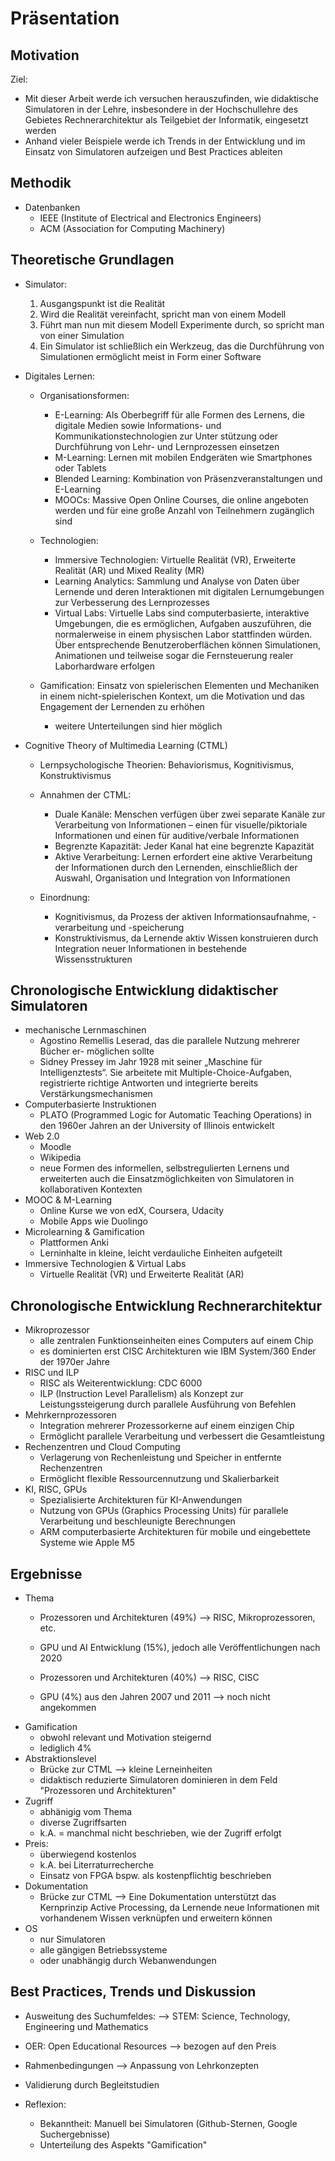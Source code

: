 # Präsentation 

## Motivation
Ziel: 
- Mit dieser Arbeit werde ich versuchen herauszufinden, wie didaktische Simulatoren in der Lehre, insbesondere in der Hochschullehre des Gebietes Rechnerarchitektur als Teilgebiet der Informatik, eingesetzt werden
- Anhand vieler Beispiele werde ich Trends in der Entwicklung und im Einsatz von Simulatoren aufzeigen und Best Practices ableiten

## Methodik
- Datenbanken
    - IEEE (Institute of Electrical and Electronics Engineers)
    - ACM (Association for Computing Machinery)

## Theoretische Grundlagen
- Simulator:
    1) Ausgangspunkt ist die Realität
    2) Wird die Realität vereinfacht, spricht man von einem Modell
    3) Führt man nun mit diesem Modell Experimente durch, so spricht man von einer Simulation
    4) Ein Simulator ist schließlich ein Werkzeug, das die Durchführung von Simulationen ermöglicht meist in Form einer Software

- Digitales Lernen:
    - Organisationsformen:
        - E-Learning: Als Oberbegriff für alle Formen des Lernens, die digitale Medien sowie Informations- und Kommunikationstechnologien zur Unter stützung oder Durchführung von Lehr- und Lernprozessen einsetzen 
        - M-Learning: Lernen mit mobilen Endgeräten wie Smartphones oder Tablets
        - Blended Learning: Kombination von Präsenzveranstaltungen und E-Learning
        - MOOCs: Massive Open Online Courses, die online angeboten werden und für eine große Anzahl von Teilnehmern zugänglich sind

    - Technologien:
        - Immersive Technologien: Virtuelle Realität (VR), Erweiterte Realität (AR) und Mixed Reality (MR)
        - Learning Analytics: Sammlung und Analyse von Daten über Lernende und deren Interaktionen mit digitalen Lernumgebungen zur Verbesserung des Lernprozesses
        - Virtual Labs: Virtuelle Labs sind computerbasierte, interaktive Umgebungen, die es ermöglichen, Aufgaben auszuführen, die normalerweise in einem physischen Labor stattfinden würden. Über entsprechende Benutzeroberflächen können Simulationen, Animationen und teilweise sogar die Fernsteuerung realer Laborhardware erfolgen

    - Gamification: Einsatz von spielerischen Elementen und Mechaniken in einem nicht-spielerischen Kontext, um die Motivation und das Engagement der Lernenden zu erhöhen
        - weitere Unterteilungen sind hier möglich

- Cognitive Theory of Multimedia Learning (CTML)
    - Lernpsychologische Theorien: Behaviorismus, Kognitivismus, Konstruktivismus
    - Annahmen der CTML:
        - Duale Kanäle: Menschen verfügen über zwei separate Kanäle zur Verarbeitung von Informationen – einen für visuelle/piktoriale Informationen und einen für auditive/verbale Informationen
        - Begrenzte Kapazität: Jeder Kanal hat eine begrenzte Kapazität
        - Aktive Verarbeitung: Lernen erfordert eine aktive Verarbeitung der Informationen durch den Lernenden, einschließlich der Auswahl, Organisation und Integration von Informationen

    - Einordnung:
        - Kognitivismus, da Prozess der aktiven Informationsaufnahme, -verarbeitung und -speicherung
        - Konstruktivismus, da Lernende aktiv Wissen konstruieren durch Integration neuer Informationen in bestehende Wissensstrukturen

## Chronologische Entwicklung didaktischer Simulatoren
- mechanische Lernmaschinen 
    - Agostino Remellis Leserad, das die parallele Nutzung mehrerer Bücher er-
möglichen sollte
    - Sidney Pressey im Jahr 1928 mit seiner „Maschine für Intelligenztests“. Sie arbeitete mit Multiple-Choice-Aufgaben, registrierte richtige Antworten und integrierte bereits Verstärkungsmechanismen
- Computerbasierte Instruktionen
    - PLATO (Programmed Logic for Automatic Teaching Operations) in den 1960er Jahren an der University of Illinois entwickelt
- Web 2.0
    - Moodle 
    - Wikipedia
    - neue Formen des informellen, selbstregulierten Lernens und erweiterten auch die Einsatzmöglichkeiten von Simulatoren in kollaborativen Kontexten
- MOOC & M-Learning
    - Online Kurse we von edX, Coursera, Udacity
    - Mobile Apps wie Duolingo
- Microlearning & Gamification
    - Plattformen Anki 
    - Lerninhalte in kleine, leicht verdauliche Einheiten aufgeteilt
- Immersive Technologien & Virtual Labs
    - Virtuelle Realität (VR) und Erweiterte Realität (AR)

## Chronologische Entwicklung Rechnerarchitektur
- Mikroprozessor
    - alle zentralen Funktionseinheiten eines Computers auf einem Chip
    - es dominierten erst CISC Architekturen wie IBM System/360 Ender der 1970er Jahre
- RISC und ILP
    - RISC als Weiterentwicklung: CDC 6000
    - ILP (Instruction Level Parallelism) als Konzept zur Leistungssteigerung durch parallele Ausführung von Befehlen
- Mehrkernprozessoren
    - Integration mehrerer Prozessorkerne auf einem einzigen Chip
    - Ermöglicht parallele Verarbeitung und verbessert die Gesamtleistung
- Rechenzentren und Cloud Computing
    - Verlagerung von Rechenleistung und Speicher in entfernte Rechenzentren
    - Ermöglicht flexible Ressourcennutzung und Skalierbarkeit
- KI, RISC, GPUs
    - Spezialisierte Architekturen für KI-Anwendungen
    - Nutzung von GPUs (Graphics Processing Units) für parallele Verarbeitung und beschleunigte Berechnungen
    - ARM computerbasierte Architekturen für mobile und eingebettete Systeme wie Apple M5

## Ergebnisse
- Thema
    - Prozessoren und Architekturen (49%) --> RISC, Mikroprozessoren, etc.
    - GPU und AI Entwicklung (15%), jedoch alle Veröffentlichungen nach 2020

    - Prozessoren und Architekturen (40%) --> RISC, CISC
    - GPU (4%) aus den Jahren 2007 und 2011 --> noch nicht angekommen
- Gamification
    - obwohl relevant und Motivation steigernd
    - lediglich 4%
- Abstraktionslevel
    - Brücke zur CTML --> kleine Lerneinheiten
    - didaktisch reduzierte Simulatoren dominieren in dem Feld "Prozessoren und Architekturen"
- Zugriff
    - abhänigig vom Thema
    - diverse Zugriffsarten
    - k.A. = manchmal nicht beschrieben, wie der Zugriff erfolgt
- Preis:
    - überwiegend kostenlos
    - k.A. bei Literraturrecherche
    - Einsatz von FPGA bspw. als kostenpflichtig beschrieben 
- Dokumentation
    - Brücke zur CTML --> Eine Dokumentation unterstützt das Kernprinzip Active Processing, da Lernende neue Informationen mit vorhandenem Wissen verknüpfen und erweitern können 
- OS
    - nur Simulatoren
    - alle gängigen Betriebssysteme
    - oder unabhängig durch Webanwendungen

## Best Practices, Trends und Diskussion
- Ausweitung des Suchumfeldes: --> STEM: Science, Technology, Engineering und Mathematics
- OER: Open Educational Resources --> bezogen auf den Preis
- Rahmenbedingungen --> Anpassung von Lehrkonzepten
- Validierung durch Begleitstudien

- Reflexion:
    - Bekanntheit: Manuell bei Simulatoren (Github-Sternen, Google Suchergebnisse) 
    - Unterteilung des Aspekts "Gamification"
    
